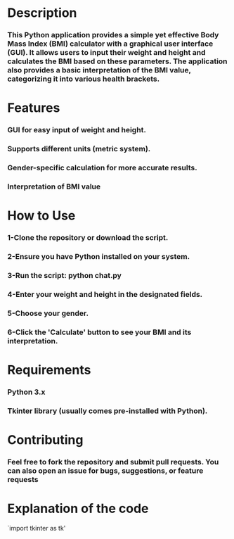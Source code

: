 # Description
### This Python application provides a simple yet effective Body Mass Index (BMI) calculator with a graphical user interface (GUI). It allows users to input their weight and height and calculates the BMI based on these parameters. The application also provides a basic interpretation of the BMI value, categorizing it into various health brackets.
# Features
### GUI for easy input of weight and height.
### Supports different units (metric system).
### Gender-specific calculation for more accurate results.
### Interpretation of BMI value 
# How to Use
### 1-Clone the repository or download the script.
### 2-Ensure you have Python installed on your system.
### 3-Run the script: python chat.py
### 4-Enter your weight and height in the designated fields.
### 5-Choose your gender.
### 6-Click the 'Calculate' button to see your BMI and its interpretation.
# Requirements
### Python 3.x
### Tkinter library (usually comes pre-installed with Python).
# Contributing
### Feel free to fork the repository and submit pull requests. You can also open an issue for bugs, suggestions, or feature requests
# Explanation of the code
`import tkinter as tk'

